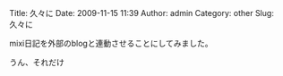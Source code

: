 Title: 久々に
Date: 2009-11-15 11:39
Author: admin
Category: other
Slug: 久々に

mixi日記を外部のblogと連動させることにしてみました。

<div>

うん、それだけ

</div>
